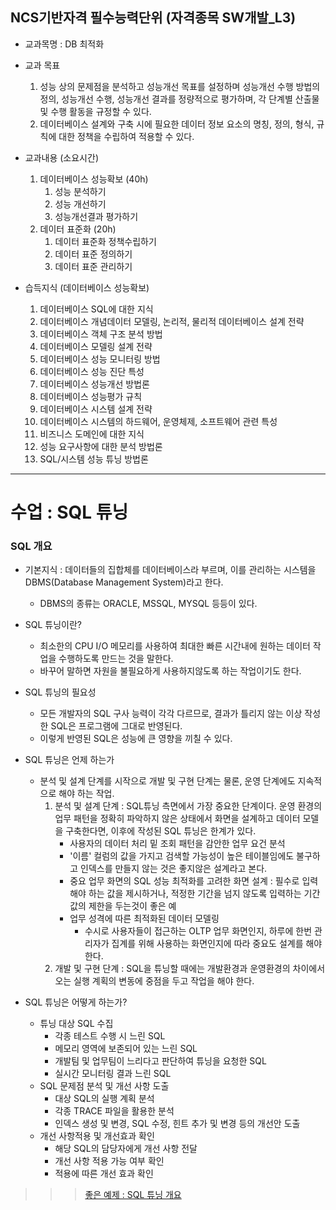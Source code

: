 ## NCS기반자격 필수능력단위 (자격종목 SW개발_L3)
* 교과목명 : DB 최적화


* 교과 목표
    1. 성능 상의 문제점을 분석하고 성능개선 목표를 설정하며 성능개선 수행 방법의 정의, 성능개선 수행, 성능개선 결과를 정량적으로 평가하며, 각 단계별 산출물 및 수행 활동을 규정할 수 있다.
    2. 데이터베이스 설계와 구축 시에 필요한 데이터 정보 요소의 명칭, 정의, 형식, 규칙에 대한 정책을 수립하여 적용할 수 있다.


* 교과내용 (소요시간)
    1. 데이터베이스 성능확보 (40h)
         1. 성능 분석하기
	    2. 성능 개선하기
	    3. 성능개선결과 평가하기
    2. 데이터 표준화 (20h)
        1. 데이터 표준화 정책수립하기
	   2. 데이터 표준 정의하기
	   3. 데이터 표준 관리하기


* 습득지식 (데이터베이스 성능확보)
    1. 데이터베이스 SQL에 대한 지식
    2. 데이터베이스 개념데이터 모델링, 논리적, 물리적 데이터베이스 설계 전략
    3. 데이터베이스 객체 구조 분석 방법
    4. 데이터베이스 모델링 설계 전략
    5. 데이터베이스 성능 모니터링 방법
    6. 데이터베이스 성능 진단 특성
    7. 데이터베이스 성능개선 방법론
    8. 데이터베이스 성능평가 규칙
    9. 데이터베이스 시스템 설계 전략
    10. 데이터베이스 시스템의 하드웨어, 운영체제, 소프트웨어 관련 특성
    11. 비즈니스 도메인에 대한 지식
    12. 성능 요구사항에 대한 분석 방법론
    13. SQL/시스템 성능 튜닝 방법론
--------

# 수업 : SQL 튜닝

### SQL 개요
* 기본지식 : 데이터들의 집합체를 데이터베이스라 부르며, 이를 관리하는 시스템을 DBMS(Database Management System)라고 한다.
    * DBMS의 종류는 ORACLE, MSSQL, MYSQL 등등이 있다.

* SQL 튜닝이란?
    * 최소한의 CPU I/O 메모리를 사용하여 최대한 빠른 시간내에 원하는 데이터 작업을 수행하도록 만드는 것을 말한다.
    * 바꾸어 말하면 자원을 불필요하게 사용하지않도록 하는 작업이기도 한다.

* SQL 튜닝의 필요성
    * 모든 개발자의 SQL 구사 능력이 각각 다르므로, 결과가 틀리지 않는 이상 작성한 SQL은 프로그램에 그대로 반영된다.
    * 이렇게 반영된 SQL은 성능에 큰 영향을 끼칠 수 있다.

* SQL 튜닝은 언제 하는가
    * 분석 및 설계 단계를 시작으로 개발 및 구현 단계는 물론, 운영 단계에도 지속적으로 해야 하는 작업.
        1. 분석 및 설계 단계 : SQL튜닝 측면에서 가장 중요한 단계이다. 운영 환경의 업무 패턴을 정확히 파악하지 않은 상태에서 화면을 설계하고 데이터 모델을 구축한다면, 이후에 작성된 SQL 튜닝은 한계가 있다.
              * 사용자의 데이터 처리 밑 조회 패턴을 감안한 업무 요건 분석
	         * '이름' 컬럼의 값을 가지고 검색할 가능성이 높은 테이블임에도 불구하고 인덱스를 만들지 않는 것은 좋지않은 설계라고 본다.
	         * 중요 업무 화면의 SQL 성능 최적화를 고려한 화면 설계 : 필수로 입력해야 하는 값을 제시하거나, 적정한 기간을 넘지 않도록 입력하는 기간 값의 제한을 두는것이 좋은 예
	         * 업무 성격에 따른 최적화된 데이터 모델링
		        - 수시로 사용자들이 접근하는 OLTP 업무 화면인지, 하루에 한번 관리자가 집계를 위해 사용하는 화면인지에 따라 중요도 설계를 해야 한다.
        2. 개발 및 구현 단계 : SQL을 튜닝할 때에는 개발환경과 운영환경의 차이에서 오는 실행 계획의 변동에 중점을 두고 작업을 해야 한다.

* SQL 튜닝은 어떻게 하는가?
    * 튜닝 대상 SQL 수집
         * 각종 테스트 수행 시 느린 SQL
	    * 메모리 영역에 보존되어 있는 느린 SQL
	    * 개발팀 및 업무팀이 느리다고 판단하여 튜닝을 요청한 SQL
	    * 실시간 모니터링 결과 느린 SQL
    * SQL 문제점 분석 및 개선 사항 도출
         * 대상 SQL의 실행 계획 분석
	    * 각종 TRACE 파일을 활용한 분석
	    * 인덱스 생성 및 변경, SQL 수정, 힌트 추가 및 변경 등의 개선안 도출
    * 개선 사항적용 및 개선효과 확인
         * 해당 SQL의 담당자에게 개선 사항 전달
	    * 개선 사항 적용 가능 여부 확인
	    * 적용에 따른 개선 효과 확인

>>> [좋은 예제 : SQL 튜닝 개요](http://www.insightbook.co.kr/wp-content/uploads/2013/03/SQL_sample.pdf)







